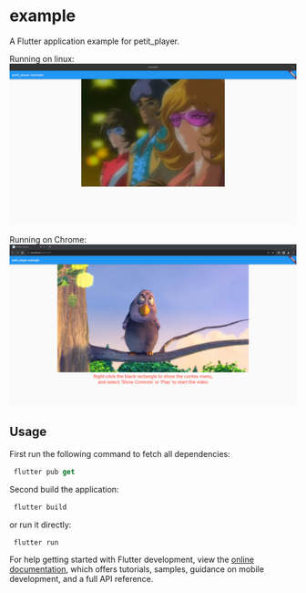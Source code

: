 # example

A Flutter application example for petit_player.

Running on linux: 
![Alt text](/example/assets/snapshot_linux.png?raw=true "snapshot")

Running on Chrome:
![Alt text](/example/assets/snapshot_web.png?raw=true "snapshot")

## Usage

First run the following command to fetch all dependencies:
```dart
 flutter pub get
 ```

Second build the application:
```dart
 flutter build
 ```

or run it directly:
```dart
 flutter run
 ```

For help getting started with Flutter development, view the
[online documentation](https://docs.flutter.dev/), which offers tutorials,
samples, guidance on mobile development, and a full API reference.

